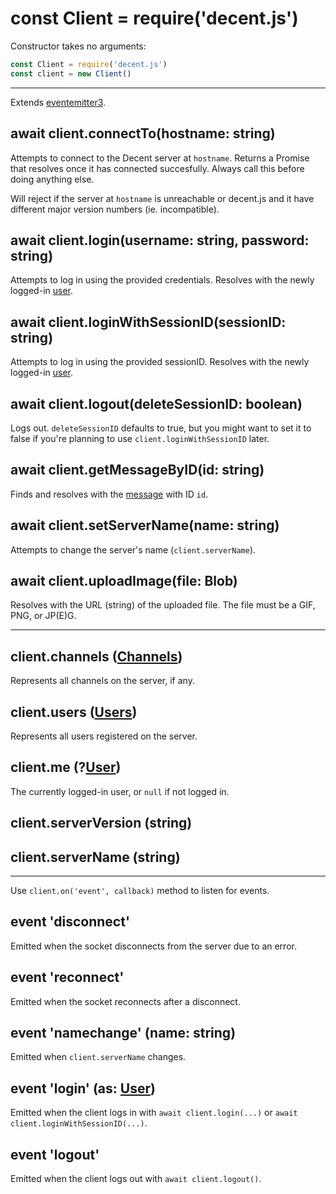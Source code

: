 # const Client = require('decent.js')
Constructor takes no arguments:

```js
const Client = require('decent.js')
const client = new Client()
```

---

Extends [eventemitter3](https://npm.im/eventemitter3).

## await client.connectTo(hostname: string)
Attempts to connect to the Decent server at `hostname`. Returns a Promise that resolves once it has connected succesfully. Always call this before doing anything else.

Will reject if the server at `hostname` is unreachable or decent.js and it have different major version numbers (ie. incompatible).

## await client.login(username: string, password: string)
Attempts to log in using the provided credentials. Resolves with the newly logged-in [user](user.md).

## await client.loginWithSessionID(sessionID: string)
Attempts to log in using the provided sessionID. Resolves with the newly logged-in [user](user.md).

## await client.logout(deleteSessionID: boolean)
Logs out. `deleteSessionID` defaults to true, but you might want to set it to false if you're planning to use `client.loginWithSessionID` later.

## await client.getMessageByID(id: string)
Finds and resolves with the [message](message.md) with ID `id`.

## await client.setServerName(name: string)
Attempts to change the server's name (`client.serverName`).

## await client.uploadImage(file: Blob)
Resolves with the URL (string) of the uploaded file. The file must be a GIF, PNG, or JP(E)G.

---

## client.channels ([Channels](channels.md))
Represents all channels on the server, if any.

## client.users ([Users](users.md))
Represents all users registered on the server.

## client.me (?[User](user.md))
The currently logged-in user, or `null` if not logged in.

## client.serverVersion (string)

## client.serverName (string)

---

Use `client.on('event', callback)` method to listen for events.

## event 'disconnect'
Emitted when the socket disconnects from the server due to an error.

## event 'reconnect'
Emitted when the socket reconnects after a disconnect.

## event 'namechange' (name: string)
Emitted when `client.serverName` changes.

## event 'login' (as: [User](user.md))
Emitted when the client logs in with `await client.login(...)` or `await client.loginWithSessionID(...)`.

## event 'logout'
Emitted when the client logs out with `await client.logout()`.
